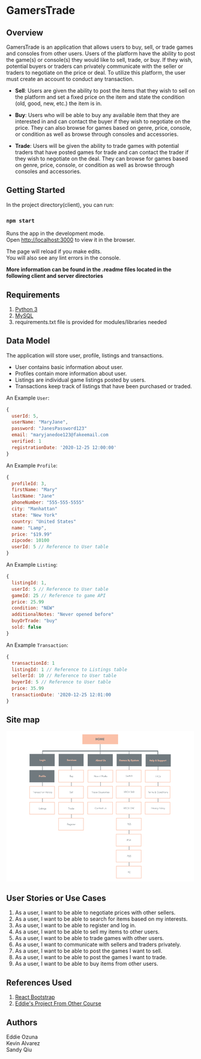 # GamersTrade


## Overview

GamersTrade is an application that allows users to buy, sell, or trade games and consoles from other users. Users of the platform have the ability to post the game(s) or console(s) they would like to sell, trade, or buy. If they wish, potential buyers or traders can privately communicate with the seller or traders to negotiate on the price or deal. To utilize this platform, the user must create an account to conduct any transaction.

* **Sell**: Users are given the ability to post the items that they wish to sell on the platform and set a fixed price on the item and state the condition (old, good, new, etc.) the item is in.

* **Buy**: Users who will be able to buy any available item that they are interested in and can contact the buyer if they wish to negotiate on the price. They can also browse for games based on genre, price, console, or condition as well as browse through consoles and accessories. 

* **Trade**: Users will be given the ability to trade games with potential traders that have posted games for trade and can contact the trader if they wish to negotiate on the deal. They can browse for games based on genre, price, console, or condition as well as browse through consoles and accessories. 


## Getting Started
In the project directory(client), you can run:

### `npm start`

Runs the app in the development mode.<br />
Open [http://localhost:3000](http://localhost:3000) to view it in the browser.

The page will reload if you make edits.<br />
You will also see any lint errors in the console.

**More information can be found in the .readme files located in the following client and server directories**

## Requirements

1. [Python 3](https://www.python.org/downloads/)
2. [MySQL](https://www.mysql.com/downloads/)
3. requirements.txt file is provided for modules/libraries needed

## Data Model

The application will store user, profile, listings and transactions.

- User contains basic information about user.
- Profiles contain more information about user.
- Listings are individual game listings posted by users.
- Transactions keep track of listings that have been purchased or traded.

An Example `User`:

```javascript
{
  userId: 5,
  userName: "MaryJane",
  password: "JanesPassword123"
  email: "maryjanedoe123@fakeemail.com
  verified: 1
  registrationDate: '2020-12-25 12:00:00'
}
```

An Example `Profile`:

```javascript
{
  profileId: 3,
  firstName: "Mary"
  lastName: "Jane"
  phoneNumber: "555-555-5555"
  city: "Manhattan"
  state: "New York"
  country: "United States"
  name: "Lamp",
  price: "$19.99"
  zipcode: 10100
  userId: 5 // Reference to User table
}
```

An Example `Listing`:

```javascript
{
  listingId: 1,
  userId: 5 // Reference to User table
  gameId: 25 // Reference to game API
  price: 25.99
  condition: "NEW"
  additionalNotes: "Never opened before"
  buyOrTrade: "buy"
  sold: false
}
```

An Example `Transaction`:

```javascript
{
  transactionId: 1
  listingId: 1 // Reference to Listings table
  sellerId: 10 // Reference to User table
  buyerId: 5 // Reference to User table
  price: 35.99
  transactionDate: '2020-12-25 12:01:00
}
```

## Site map

<img src='Site_Map.png' title='Site Map for GamersTrade' width='500' height='400' alt='' />

## User Stories or Use Cases

1. As a user, I want to be able to negotiate prices with other sellers. 
2. As a user, I want to be able to search for items based on my interests.
3. As a user, I want to be able to register and log in.
4. As a user, I want to be able to sell my items to other users.
5. As a user, I want to be able to trade games with other users.
6. As a user, I want to communicate with sellers and traders privately.
7. As a user, I want to be able to post the games I want to sell.
8. As a user, I want to be able to post the games I want to trade.
9. As a user, I want to be able to buy items from other users. 

## References Used

1. [React Bootstrap](https://react-bootstrap.netlify.app/getting-started/introduction/)
2. [Eddie's Project From Other Course](https://github.com/The-Sciences-and-Engineering-Squad/Marketext)

## Authors

Eddie Ozuna\
Kevin Alvarez\
Sandy Qiu
